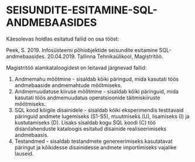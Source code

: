 # SEISUNDITE-ESITAMINE-SQL-ANDMEBAASIDES

Käesolevas hoidlas esitatud failid on osa tööst:

Peek, S. 2019. Infosüsteemi põhiobjektide seisundite esitamine SQL-andmebaasides. 20.04.2019. Tallinna Tehnikaülikool, Magistritöö. 

Magistritöö alamkataloogidest on leitavad järgnevad failid:
1. Andmemahu mõõtmine - sisaldab kõiki päringud, mida kasutati töös andmebaaside andmemahtude mõõtmiseks.
2. Andmemuudatuse kiiruse mõõtmine - sisaldab kõiki päringuid, mida kasutati töös andmemuudatus operatsioonide täitmiskiiruste mõõtmiseks.
3. SQL kood kõigile disainidele - sisaldab kõiki eksperimendis testitavaid päringuid andmete lugemiseks (S1-S5), muutmiseks (U), lisamiseks (I) ja kustutamiseks (D). Lisaks sisaldab kogu SQL koodi (C) töö disanilahenduste kataloogis esitatud disainide realiseerimiseks andmebaasis.
4. Testandmed - sisaldab testandmete genereerimiseks kasutatavat päringut ja kõikidesse disainidesse andmete importimiseks vajalike lauseid.
